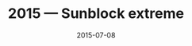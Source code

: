 ---
title: "2015 &mdash; Sunblock extreme"
collection: talks
type: "Talk"
tag: academic
invited: Invited
permalink: \talks\2015-07-08-Sunblock-extreme
paperurl: '/files/pdf/talks/Sunblock%20extreme.pptx'
date: "2015-07-08"
venue: "Physikalisches Kolloquium, Johann-Wolfgang Goethe Universität"
location: "Frankfurt/Main, Germany"
---